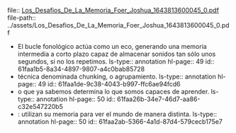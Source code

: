 file:: [Los_Desafios_De_La_Memoria_Foer_Joshua_1643813600045_0.pdf](../assets/Los_Desafios_De_La_Memoria_Foer_Joshua_1643813600045_0.pdf)
file-path:: ../assets/Los_Desafios_De_La_Memoria_Foer_Joshua_1643813600045_0.pdf

- El  bucle  fonológico  actúa como   un   eco,   generando   una   memoria   intermedia   a   corto   plazo   capaz   de almacenar sonidos tan sólo unos segundos, si no los repetimos.
  ls-type:: annotation
  hl-page:: 49
  id:: 61faa1b5-8a34-4897-9807-a4c0bab85728
- técnica denominada chunking, o agrupamiento. 
  ls-type:: annotation
  hl-page:: 49
  id:: 61faa1de-9c38-4043-b997-ffc6ae94fcd6
- o  que  ya  sabemos determina lo que somos capaces de aprender. 
  ls-type:: annotation
  hl-page:: 50
  id:: 61faa26b-34e7-46d7-aa86-c32e547220b5
- :  utilizan  su  memoria para ver el mundo de manera distinta. 
  ls-type:: annotation
  hl-page:: 50
  id:: 61faa2ab-5366-4a1d-87d4-579cecb175e7